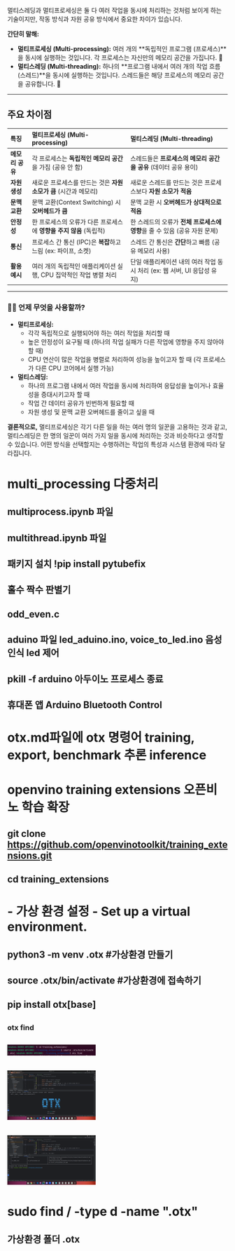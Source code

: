 멀티스레딩과 멀티프로세싱은 둘 다 여러 작업을 동시에 처리하는 것처럼 보이게 하는 기술이지만, 작동 방식과 자원 공유 방식에서 중요한 차이가 있습니다.

**간단히 말해:**

* **멀티프로세싱 (Multi-processing):** 여러 개의 **독립적인 프로그램 (프로세스)**을 동시에 실행하는 것입니다. 각 프로세스는 자신만의 메모리 공간을 가집니다. 🧱
* **멀티스레딩 (Multi-threading):** 하나의 **프로그램 내에서 여러 개의 작업 흐름 (스레드)**을 동시에 실행하는 것입니다. 스레드들은 해당 프로세스의 메모리 공간을 공유합니다. 🔗

---

## 주요 차이점

| 특징          | 멀티프로세싱 (Multi-processing)                                  | 멀티스레딩 (Multi-threading)                                       |
| :------------ | :--------------------------------------------------------------- | :----------------------------------------------------------------- |
| **메모리 공유** | 각 프로세스는 **독립적인 메모리 공간**을 가짐 (공유 안 함)            | 스레드들은 **프로세스의 메모리 공간을 공유** (데이터 공유 용이)          |
| **자원 생성** | 새로운 프로세스를 만드는 것은 **자원 소모가 큼** (시간과 메모리)      | 새로운 스레드를 만드는 것은 프로세스보다 **자원 소모가 적음** |
| **문맥 교환** | 문맥 교환(Context Switching) 시 **오버헤드가 큼** | 문맥 교환 시 **오버헤드가 상대적으로 적음** |
| **안정성** | 한 프로세스의 오류가 다른 프로세스에 **영향을 주지 않음** (독립적) | 한 스레드의 오류가 **전체 프로세스에 영향**을 줄 수 있음 (공유 자원 문제) |
| **통신** | 프로세스 간 통신 (IPC)은 **복잡**하고 느림 (ex: 파이프, 소켓)      | 스레드 간 통신은 **간단**하고 빠름 (공유 메모리 사용)                 |
| **활용 예시** | 여러 개의 독립적인 애플리케이션 실행, CPU 집약적인 작업 병렬 처리 | 단일 애플리케이션 내의 여러 작업 동시 처리 (ex: 웹 서버, UI 응답성 유지) |

---

### 🧑‍💻 언제 무엇을 사용할까?

* **멀티프로세싱:**
    * 각각 독립적으로 실행되어야 하는 여러 작업을 처리할 때
    * 높은 안정성이 요구될 때 (하나의 작업 실패가 다른 작업에 영향을 주지 않아야 할 때)
    * CPU 연산이 많은 작업을 병렬로 처리하여 성능을 높이고자 할 때 (각 프로세스가 다른 CPU 코어에서 실행 가능)
* **멀티스레딩:**
    * 하나의 프로그램 내에서 여러 작업을 동시에 처리하여 응답성을 높이거나 효율성을 증대시키고자 할 때
    * 작업 간 데이터 공유가 빈번하게 필요할 때
    * 자원 생성 및 문맥 교환 오버헤드를 줄이고 싶을 때

**결론적으로,** 멀티프로세싱은 각기 다른 일을 하는 여러 명의 일꾼을 고용하는 것과 같고, 멀티스레딩은 한 명의 일꾼이 여러 가지 일을 동시에 처리하는 것과 비슷하다고 생각할 수 있습니다. 어떤 방식을 선택할지는 수행하려는 작업의 특성과 시스템 환경에 따라 달라집니다.
# multi_processing 다중처리
## multiprocess.ipynb 파일
##
## 
## multithread.ipynb 파일
## 패키지 설치 !pip install pytubefix
##
## 홀수 짝수 판별기
## odd_even.c
##
## aduino 파일 led_aduino.ino, voice_to_led.ino 음성 인식 led 제어
## pkill -f arduino 아두이노 프로세스 종료
##
## 휴대폰 앱 Arduino Bluetooth Control
##
# otx.md파일에 otx 명령어 training, export, benchmark 추론 inference
##
# openvino training extensions 오픈비노 학습 확장 
## git clone https://github.com/openvinotoolkit/training_extensions.git
## cd training_extensions
##
# - 가상 환경 설정 - Set up a virtual environment.
## python3 -m venv .otx #가상환경 만들기 
## source .otx/bin/activate #가상환경에 접속하기
## pip install otx[base]
##
### otx find
## <img width = "40%" src= "https://github.com/buskingsue/multi_process/blob/master/otx5.png"> 

## <img width = "40%" src= "https://github.com/buskingsue/multi_process/blob/master/otx1.png"> 
## <img width = "40%" src= "https://github.com/buskingsue/multi_process/blob/master/otx3.png"> 
# sudo find / -type d -name ".otx"
## 가상환경 폴더 .otx


